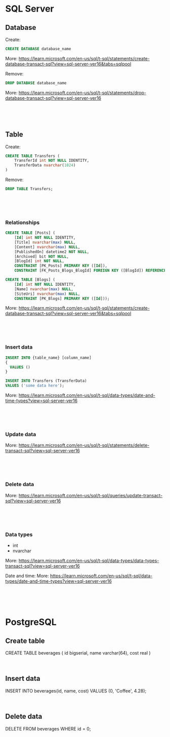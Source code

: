 # SQL Server

## Database

Create:
~~~sql
CREATE DATABASE database_name
~~~

More: https://learn.microsoft.com/en-us/sql/t-sql/statements/create-database-transact-sql?view=sql-server-ver16&tabs=sqlpool

Remove:
~~~sql
DROP DATABASE database_name
~~~

More: https://learn.microsoft.com/en-us/sql/t-sql/statements/drop-database-transact-sql?view=sql-server-ver16

<br />
<br />
<br />

## Table

Create:
~~~sql
CREATE TABLE Transfers (
    TransferId int NOT NULL IDENTITY,
    TransferData nvarchar(1024)
)
~~~

Remove:
~~~sql
DROP TABLE Transfers;
~~~

<br />
<br />
<br />

### Relationships

~~~sql
CREATE TABLE [Posts] (
    [Id] int NOT NULL IDENTITY,
    [Title] nvarchar(max) NULL,
    [Content] nvarchar(max) NULL,
    [PublishedOn] datetime2 NOT NULL,
    [Archived] bit NOT NULL,
    [BlogId] int NOT NULL,
    CONSTRAINT [PK_Posts] PRIMARY KEY ([Id]),
    CONSTRAINT [FK_Posts_Blogs_BlogId] FOREIGN KEY ([BlogId]) REFERENCES [Blogs] ([Id]) ON DELETE CASCADE);
~~~

~~~sql
CREATE TABLE [Blogs] (
    [Id] int NOT NULL IDENTITY,
    [Name] nvarchar(max) NULL,
    [SiteUri] nvarchar(max) NULL,
    CONSTRAINT [PK_Blogs] PRIMARY KEY ([Id]));
~~~

More: https://learn.microsoft.com/en-us/sql/t-sql/statements/create-database-transact-sql?view=sql-server-ver16&tabs=sqlpool

<br />
<br />
<br />

### Insert data

~~~sql
INSERT INTO {table_name} [column_name]
{
  VALUES ()
}
~~~

~~~sql
INSERT INTO Transfers (TransferData)
VALUES ('some data here');
~~~

More: https://learn.microsoft.com/en-us/sql/t-sql/data-types/date-and-time-types?view=sql-server-ver16

<br />
<br />
<br />

### Update data

More: https://learn.microsoft.com/en-us/sql/t-sql/statements/delete-transact-sql?view=sql-server-ver16

<br />
<br />
<br />

### Delete data

More: https://learn.microsoft.com/en-us/sql/t-sql/queries/update-transact-sql?view=sql-server-ver16

<br />
<br />
<br />

### Data types

* int
* nvarchar

More: https://learn.microsoft.com/en-us/sql/t-sql/data-types/data-types-transact-sql?view=sql-server-ver16

Date and time:
More: https://learn.microsoft.com/en-us/sql/t-sql/data-types/date-and-time-types?view=sql-server-ver16

<br />
<br />
<br />

# PostgreSQL

## Create table
CREATE TABLE beverages (
    id bigserial,
    name varchar(64),
    cost real
)

<br />

## Insert data
INSERT INTO beverages(id, name, cost) 
VALUES (0, 'Coffee', 4.28);

<br />

## Delete data
DELETE FROM beverages WHERE id = 0;
